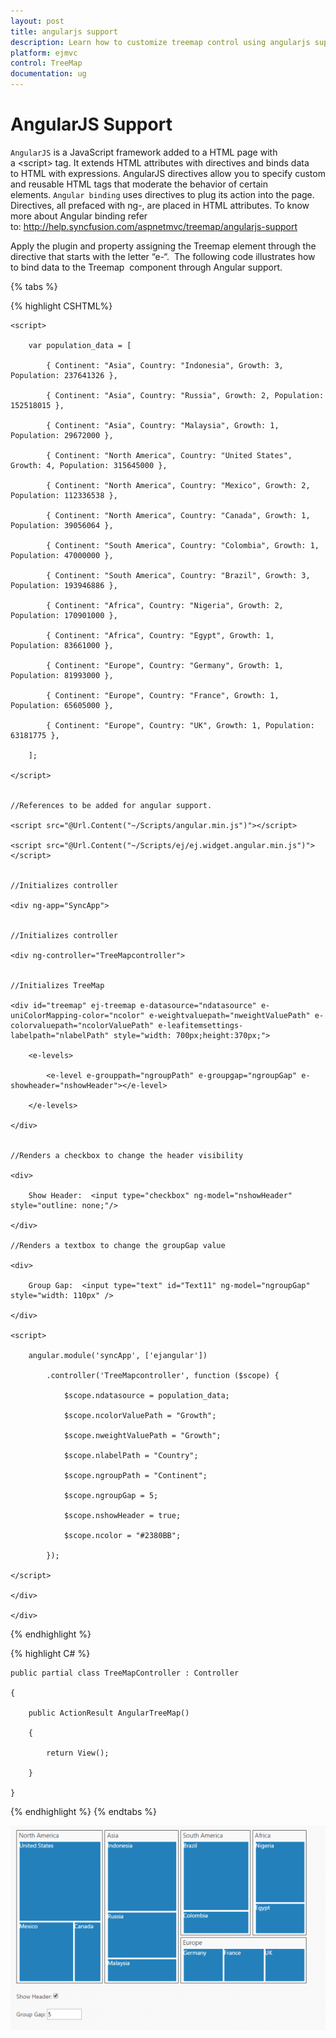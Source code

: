 ```yaml
---
layout: post
title: angularjs support
description: Learn how to customize treemap control using angularjs support
platform: ejmvc
control: TreeMap
documentation: ug
---
```


# AngularJS Support

`AngularJS` is a JavaScript framework added to a HTML page with a &lt;script&gt; tag. It extends HTML attributes with directives and binds data to HTML with expressions. AngularJS directives allow you to specify custom and reusable HTML tags that moderate the behavior of certain elements. `Angular binding` uses directives to plug its action into the page. Directives, all prefaced with ng-, are placed in HTML attributes. To know more about Angular binding refer to: <http://help.syncfusion.com/aspnetmvc/treemap/angularjs-support>

Apply the plugin and property assigning the Treemap element through the directive that starts with the letter “e-“.  The following code illustrates how to bind data to the Treemap  component through Angular support.

{% tabs %}

{% highlight CSHTML%}

    <script>

        var population_data = [

            { Continent: "Asia", Country: "Indonesia", Growth: 3, Population: 237641326 },

            { Continent: "Asia", Country: "Russia", Growth: 2, Population: 152518015 },

            { Continent: "Asia", Country: "Malaysia", Growth: 1, Population: 29672000 },

            { Continent: "North America", Country: "United States", Growth: 4, Population: 315645000 },

            { Continent: "North America", Country: "Mexico", Growth: 2, Population: 112336538 },

            { Continent: "North America", Country: "Canada", Growth: 1, Population: 39056064 },

            { Continent: "South America", Country: "Colombia", Growth: 1, Population: 47000000 },

            { Continent: "South America", Country: "Brazil", Growth: 3, Population: 193946886 },

            { Continent: "Africa", Country: "Nigeria", Growth: 2, Population: 170901000 },

            { Continent: "Africa", Country: "Egypt", Growth: 1, Population: 83661000 },

            { Continent: "Europe", Country: "Germany", Growth: 1, Population: 81993000 },

            { Continent: "Europe", Country: "France", Growth: 1, Population: 65605000 },

            { Continent: "Europe", Country: "UK", Growth: 1, Population: 63181775 },

        ];

    </script>

    
    //References to be added for angular support.

    <script src="@Url.Content("~/Scripts/angular.min.js")"></script>

    <script src="@Url.Content("~/Scripts/ej/ej.widget.angular.min.js")"></script>

   
    //Initializes controller

    <div ng-app="SyncApp">
    

    //Initializes controller

    <div ng-controller="TreeMapcontroller">
    

    //Initializes TreeMap

    <div id="treemap" ej-treemap e-datasource="ndatasource" e-uniColorMapping-color="ncolor" e-weightvaluepath="nweightValuePath" e-colorvaluepath="ncolorValuePath" e-leafitemsettings-labelpath="nlabelPath" style="width: 700px;height:370px;">

        <e-levels>

            <e-level e-grouppath="ngroupPath" e-groupgap="ngroupGap" e-showheader="nshowHeader"></e-level>

        </e-levels>

    </div> 
    

    //Renders a checkbox to change the header visibility

    <div>

        Show Header:  <input type="checkbox" ng-model="nshowHeader" style="outline: none;"/>   

    </div> 

    //Renders a textbox to change the groupGap value

    <div>

        Group Gap:  <input type="text" id="Text11" ng-model="ngroupGap" style="width: 110px" />

    </div> 

    <script>

        angular.module('syncApp', ['ejangular'])

            .controller('TreeMapcontroller', function ($scope) {

                $scope.ndatasource = population_data;

                $scope.ncolorValuePath = "Growth";

                $scope.nweightValuePath = "Growth";

                $scope.nlabelPath = "Country";

                $scope.ngroupPath = "Continent";

                $scope.ngroupGap = 5;

                $scope.nshowHeader = true;

                $scope.ncolor = "#2380BB";

            });

    </script> 

    </div>

    </div>

{% endhighlight %}

{% highlight C# %}

    public partial class TreeMapController : Controller

    {

        public ActionResult AngularTreeMap()

        {

            return View();

        }

    }



{% endhighlight %}
{% endtabs %}  

![](AngularJS-Support_images/AngularJS-Support_img1.png)



